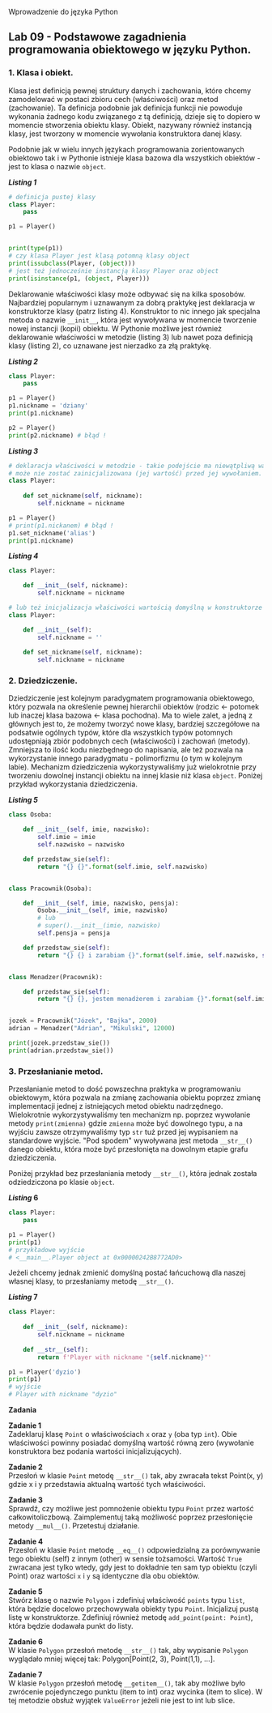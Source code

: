  Wprowadzenie do języka Python

## Lab 09 - Podstawowe zagadnienia programowania obiektowego w języku Python.

### **1. Klasa i obiekt.**
Klasa jest definicją pewnej struktury danych i zachowania, które chcemy zamodelować w postaci zbioru cech (właściwości) oraz metod (zachowanie). Ta definicja podobnie jak definicja funkcji nie powoduje wykonania żadnego kodu związanego z tą definicją, dzieje się to dopiero w momencie stworzenia obiektu klasy.
Obiekt, nazywany również instancją klasy, jest tworzony w momencie wywołania konstruktora danej klasy.

Podobnie jak w wielu innych językach programowania zorientowanych obiektowo tak i w Pythonie istnieje klasa bazowa dla wszystkich obiektów - jest to klasa o nazwie `object`.

**_Listing 1_**
```python
# definicja pustej klasy
class Player:
    pass

p1 = Player()


print(type(p1))
# czy klasa Player jest klasą potomną klasy object
print(issubclass(Player, (object)))
# jest też jednocześnie instancją klasy Player oraz object
print(isinstance(p1, (object, Player)))
```

Deklarowanie właściwości klasy może odbywać się na kilka sposobów. Najbardziej popularnym i uznawanym za dobrą praktykę jest deklaracja w konstruktorze klasy (patrz listing 4). Konstruktor to nic innego jak specjalna metoda o nazwie `__init__`, która jest wywoływana w momencie tworzenie nowej instancji (kopii) obiektu. W Pythonie możliwe jest również deklarowanie właściwości w metodzie (listing 3) lub nawet poza definicją klasy (listing 2), co uznawane jest nierzadko za złą praktykę.

**_Listing 2_**
```python
class Player:
    pass

p1 = Player()
p1.nickname = 'dziany'
print(p1.nickname)

p2 = Player()
print(p2.nickname) # błąd !
```

**_Listing 3_**
```python
# deklaracja właściwości w metodzie - takie podejście ma niewątpliwą wadę, gdyż taka właściwość
# może nie zostać zainicjalizowana (jej wartość) przed jej wywołaniem.
class Player:
    
    def set_nickname(self, nickname):
        self.nickname = nickname

p1 = Player()
# print(p1.nickanem) # błąd !
p1.set_nickname('alias')
print(p1.nickname)
```

**_Listing 4_**
```python
class Player:

    def __init__(self, nickname):
        self.nickname = nickname

# lub też inicjalizacja właściwości wartością domyślną w konstruktorze
class Player:

    def __init__(self):
        self.nickname = ''
    
    def set_nickname(self, nickname):
        self.nickname = nickname
```

### **2. Dziedziczenie.**

Dziedziczenie jest kolejnym paradygmatem programowania obiektowego, który pozwala na określenie pewnej hierarchii obiektów (rodzic <- potomek lub inaczej klasa bazowa <- klasa pochodna). Ma to wiele zalet, a jedną z głównych jest to, że możemy tworzyć nowe klasy, bardziej szczegółowe na podsatwie ogólnych typów, które dla wszystkich typów potomnych udostępniają zbiór podobnych cech (właściwości) i zachowań (metody). Zmniejsza to ilość kodu niezbędnego do napisania, ale też pozwala na wykorzystanie innego paradygmatu - polimorfizmu (o tym w kolejnym labie).
Mechanizm dziedziczenia wykorzystywaliśmy już wielokrotnie przy tworzeniu dowolnej instancji obiektu na innej klasie niż klasa `object`.
Poniżej przykład wykorzystania dziedziczenia.

**_Listing 5_**
```python
class Osoba:

    def __init__(self, imie, nazwisko):
        self.imie = imie
        self.nazwisko = nazwisko

    def przedstaw_sie(self):
        return "{} {}".format(self.imie, self.nazwisko)


class Pracownik(Osoba):

    def __init__(self, imie, nazwisko, pensja):
        Osoba.__init__(self, imie, nazwisko)
        # lub
        # super().__init__(imie, nazwisko)
        self.pensja = pensja

    def przedstaw_sie(self):
        return "{} {} i zarabiam {}".format(self.imie, self.nazwisko, self.pensja)


class Menadzer(Pracownik):

    def przedstaw_sie(self):
        return "{} {}, jestem menadżerem i zarabiam {}".format(self.imie, self.nazwisko, self.pensja)


jozek = Pracownik("Józek", "Bajka", 2000)
adrian = Menadzer("Adrian", "Mikulski", 12000)

print(jozek.przedstaw_sie())
print(adrian.przedstaw_sie())
```

### **3. Przesłanianie metod.**

Przesłanianie metod to dość powszechna praktyka w programowaniu obiektowym, która pozwala na zmianę zachowania obiektu poprzez zmianę implementacji jednej z istniejących metod obiektu nadrzędnego. Wielokrotnie wykorzystywaliśmy ten mechanizm np. poprzez wywołanie metody `print(zmienna)` gdzie `zmienna` może być dowolnego typu, a na wyjściu zawsze otrzymywaliśmy typ `str` tuż przed jej wypisaniem na standardowe wyjście. "Pod spodem" wywoływana jest metoda `__str__()` danego obiektu, która może być przesłonięta na dowolnym etapie grafu dziedziczenia.

Poniżej przykład bez przesłaniania metody `__str__()`, która jednak została odziedziczona po klasie `object`.

**_Listing_ 6**
```python
class Player:
    pass

p1 = Player()
print(p1)
# przykładowe wyjście
# <__main__.Player object at 0x00000242B8772AD0>
```

Jeżeli chcemy jednak zmienić domyślną postać łańcuchową dla naszej własnej klasy, to przesłaniamy metodę `__str__()`.

**_Listing_ 7**
```python
class Player:
    
    def __init__(self, nickname):
        self.nickname = nickname
        
    def __str__(self):
        return f'Player with nickname "{self.nickname}"'

p1 = Player('dyzio')
print(p1)
# wyjście
# Player with nickname "dyzio"
```


**Zadania**

**Zadanie 1**  
Zadeklaruj klasę `Point` o właściwościach `x` oraz `y` (oba typ `int`). Obie właściwości powinny posiadać domyślną wartość równą zero (wywołanie konstruktora bez podania wartości inicjalizujących).

**Zadanie 2**  
Przesłoń w klasie `Point` metodę `__str__()` tak, aby zwracała tekst Point(x, y) gdzie x i y przedstawia aktualną wartość tych właściwości.

**Zadanie 3**  
Sprawdź, czy możliwe jest pomnożenie obiektu typu `Point` przez wartość całkowitoliczbową. Zaimplementuj taką możliwość poprzez przesłonięcie metody `__mul__()`. Przetestuj działanie.

**Zadanie 4**  
Przesłoń w klasie `Point` metodę `__eq__()` odpowiedzialną za porównywanie tego obiektu (self) z innym (other) w sensie tożsamości. Wartość `True` zwracana jest tylko wtedy, gdy jest to dokładnie ten sam typ obiektu (czyli Point) oraz wartości `x` i `y` są identyczne dla obu obiektów.

**Zadanie 5**  
Stwórz klasę o nazwie `Polygon` i zdefiniuj właściwość `points` typu `list`, która będzie docelowo przechowywała obiekty typu `Point`. Inicjalizuj pustą listę w konstruktorze. Zdefiniuj również metodę `add_point(point: Point`), która będzie dodawała punkt do listy.

**Zadanie 6**  
W klasie `Polygon` przesłoń metodę `__str__()` tak, aby wypisanie `Polygon` wyglądało mniej więcej tak: Polygon[Point(2, 3), Point(1,1), ...].

**Zadanie 7**  
W klasie `Polygon` przesłoń metodę `__getitem__()`, tak aby możliwe było zwrócenie pojedynczego punktu (item to int) oraz wycinka (item to slice). W tej metodzie obsłuż wyjątek `ValueError` jeżeli nie jest to int lub slice.